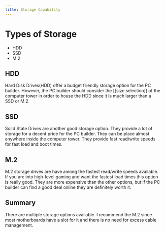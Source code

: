 ```yaml
---
title: Storage Capability
---
```

# Types of Storage

* HDD
* SSD
* M.2

## HDD

Hard Disk Drives(HDD) offer a budget friendly storage option for the PC builder. However, the PC builder should consider the [[size selection]] of the computer tower in order to house the HDD since it is much larger than a SSD or M.2. 

## SSD

Solid State Drives are another good storage option. They provide a lot of storage for a decent price for the PC builder. They can be place almost anywhere inside the computer tower. They provide fast read/write speeds for fast load and boot times.

## M.2

M.2 storage drives are have among the fastest read/write speeds available. If you are into high-level gaming and want the fastest load times this option is really good. They are more expensive than the other options, but if the PC builder can find a good deal online they are definitely worth it.

## Summary

There are multiple storage options available. I recommend the M.2 since most motherboards have a slot for it and there is no need for excess cable management. 
